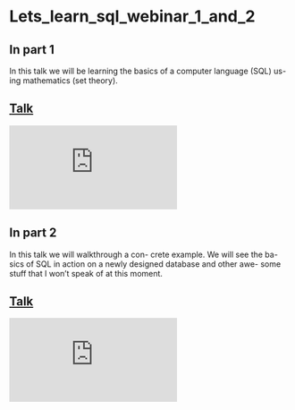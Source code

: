 # Lets_learn_sql_webinar_1_and_2
## In part 1
In this talk we will be learning the basics of a computer language (SQL) us- ing mathematics (set theory).
## [Talk](https://pages.github.com/)
![Poster 1](https://github.com/beauvilerobed/Lets_learn_sql_webinar_1_and_2/blob/master/images/Poster_1.pdf)
## In part 2
In this talk we will walkthrough a con- crete example. We will see the ba- sics of SQL in action on a newly designed database and other awe- some stuff that I won’t speak of at this moment.
## [Talk](https://pages.github.com/)
![Poster 1](https://github.com/beauvilerobed/Lets_learn_sql_webinar_1_and_2/blob/master/images/Poster_2.pdf)
